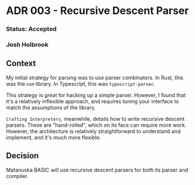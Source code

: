 # ADR 003 - Recursive Descent Parser

### Status: Accepted

### Josh Holbrook

## Context

My initial strategy for parsing was to use parser combinators. In Rust, this was the `nom` library. In Typescript, this was `typescript-parsec`.

This strategy is great for hacking up a simple parser. However, I found that it's a relatively inflexible approach, and requires tuning your interface to match the assumptions of the library.

`Crafting Interpreters`, meanwhile, details how to write recursive descent parsers. These are "hand-rolled", which on its face can require more work. However, the architecture is relatively straightforward to understand and implement, and it's _much_ more flexible.

## Decision

Matanuska BASIC will use recursive descent parsers for both its parser and compiler.

